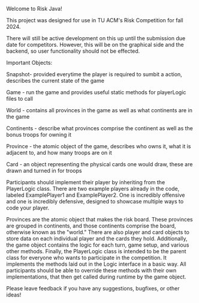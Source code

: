 Welcome to Risk Java!

This project was designed for use in TU ACM's Risk Competition for fall 2024.

There will still be active development on this up until the submission due date for competitors. However, this will be on the graphical side and the backend, so user functionality should not be effected.

Important Objects:

Snapshot- provided everytime the player is required to sumbit a action, describes the current state of the game

Game - run the game and provides useful static methods for playerLogic files to call

World - contains all provinces in the game as well as what continents are in the game

Continents - describe what provinces comprise the continent as well as the bonus troops for owning it

Province - the atomic object of the game, describes who owns it, what it is adjacent to, and how many troops are on it

Card - an object representing the physical cards one would draw, these are drawn and turned in for troops


Participants should implement their player by inheriting from the PlayerLogic class. There are two example players already in the code, labeled ExamplePlayer1 and ExamplePlayer2.
One is incredibly offensive and one is incredibly defensive, designed to showcase multiple ways to code your player.

Provinces are the atomic object that makes the risk board. These provinces are grouped in continents, and those continents comprise the board, otherwise known as the "world." There are also player and card objects to store data on each individual player and the cards they hold. Additionally, the game object contains the logic for each turn, game setup, and various other methods. Finally, the PlayerLogic class is intended to be the parent class for everyone who wants to participate in the competition. It implements the methods laid out in the Logic interface in a basic way. All participants should be able to override these methods with their own implementations, that then get called during runtime by the game object.

Please leave feedback if you have any suggestions, bugfixes, or other ideas!

